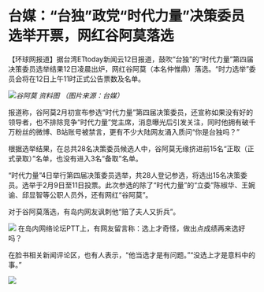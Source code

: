 # 台媒：“台独”政党“时代力量”决策委员选举开票，网红谷阿莫落选

【环球网报道】据台湾ETtoday新闻云12日报道，鼓吹“台独”的“时代力量”第四届决策委员选举结果12日凌晨出炉，网红谷阿莫（本名仲惟鼎）落选。“时力选举”委员会将在12日上午11时正式公告票数及名单。

![](https://inews.gtimg.com/newsapp_bt/0/15659803751/1000)_谷阿莫 资料图 （图片来源：台媒）_

报道称，谷阿莫2月初宣布参选“时代力量”第四届决策委员，还宣称如果没有好的领导者，也不排除竞争“时代力量”党主席，消息曝光后引发关注，同时他拥有破千万粉丝的微博、B站账号被禁言，更有不少大陆网友涌入质问“你是台独吗？”

根据选举结果，在总共28名决策委员候选人中，谷阿莫无缘挤进前15名“正取（正式录取）”名单，也没有进入3名“备取”名单。

“时代力量”4日举行第四届决策委员选举，共28人登记参选，将选出15名决策委员。选举于2月9日至11日投票。此次参选的除了“时代力量”的“立委”陈椒华、王婉谕、邱显智等公职人员外，还有网红“谷阿莫”。

对于谷阿莫落选，有岛内网友讽刺他“赔了夫人又折兵”。

![](https://inews.gtimg.com/newsapp_bt/0/15659803740/1000)
在岛内网络论坛PTT上，有网友留言称：选上才奇怪，做出点成绩再来选好吗？

在脸书相关新闻评论区，也有人表示，“他当选才是有问题。”“没选上才是意料中的事。”

![](https://inews.gtimg.com/newsapp_bt/0/15659803737/1000)

